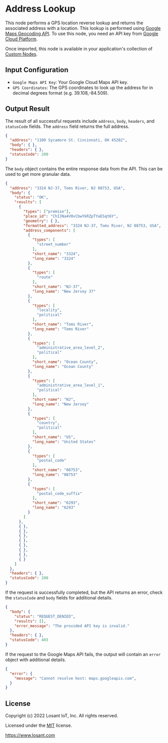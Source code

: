 # Address Lookup

This node performs a GPS location reverse lookup and returns the associated address with a location. This lookup is performed using [Google Maps Geocoding API](https://developers.google.com/maps/documentation/geocoding/intro#ReverseGeocoding). To use this node, you need an API key from [Google Cloud Platform](https://developers.google.com/maps/documentation/geocoding/get-api-key).

Once imported, this node is available in your application's collection of [Custom Nodes](https://docs.losant.com/workflows/custom-nodes/overview/).

## Input Configuration

* `Google Maps API Key`: Your Google Cloud Maps API key.
* `GPS Coordinates`: The GPS coordinates to look up the address for in decimal degrees format (e.g. 39.108,-84.509).

## Output Result

The result of all successful requests include `address`, `body`, `headers`, and `statusCode` fields. The `address` field returns the full address.

```json
{
  "address": "1100 Sycamore St. Cincinnati, OH 45202",
  "body": { },
  "headers": { },
  "statusCode": 200
}
```

The `body` object contains the entire response data from the API. This can be used to get more granular data.

```json
{
  "address": "3324 NJ-37, Toms River, NJ 08753, USA",
  "body": {
    "status": "OK",
    "results": [
      {
        "types": ["premise"],
        "place_id": "ChIJNa4V0vCbwYkRZpTYaESqt6Y",
        "geometry": { },
        "formatted_address": "3324 NJ-37, Toms River, NJ 08753, USA",
        "address_components": [
          {
            "types": [
              "street_number"
            ],
            "short_name": "3324",
            "long_name": "3324"
          },
          {
            "types": [
              "route"
            ],
            "short_name": "NJ-37",
            "long_name": "New Jersey 37"
          },
          {
            "types": [
              "locality",
              "political"
            ],
            "short_name": "Toms River",
            "long_name": "Toms River"
          },
          {
            "types": [
              "administrative_area_level_2",
              "political"
            ],
            "short_name": "Ocean County",
            "long_name": "Ocean County"
          },
          {
            "types": [
              "administrative_area_level_1",
              "political"
            ],
            "short_name": "NJ",
            "long_name": "New Jersey"
          },
          {
            "types": [
              "country",
              "political"
            ],
            "short_name": "US",
            "long_name": "United States"
          },
          {
            "types": [
              "postal_code"
            ],
            "short_name": "08753",
            "long_name": "08753"
          },
          {
            "types": [
              "postal_code_suffix"
            ],
            "short_name": "6293",
            "long_name": "6293"
          }
        ]
      },
      { },
      { },
      { },
      { },
      { },
      { },
      { },
      { }
    ]
  },
  "headers": { },
  "statusCode": 200
}
```

If the request is successfully completed, but the API returns an error, check the `statusCode` and `body` fields for additional details.

```json
{
  "body": {
    "status": "REQUEST_DENIED",
    "results": [],
    "error_message": "The provided API key is invalid."
  },
  "headers": { },
  "statusCode": 403
}
```

If the request to the Google Maps API fails, the output will contain an `error` object with additional details.

```json
{
  "error": {
    "message": "Cannot resolve host: maps.googleapis.com",
  }
}
```

## License

Copyright (c) 2022 Losant IoT, Inc. All rights reserved.

Licensed under the [MIT](https://github.com/Losant/losant-templates/blob/master/LICENSE.txt) license.

https://www.losant.com